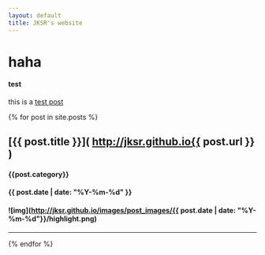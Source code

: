 ```yaml
---
layout: default
title: JKSR's website
---
```


# haha

#### test

this is a [test post](https://jksr.github.io/posts/mytest/test)

{% for post in site.posts %}

## [{{ post.title }}]( http://jksr.github.io{{ post.url }} )

#### {{post.category}}

#### {{ post.date | date: "%Y-%m-%d" }}

#### ![img](http://jksr.github.io/images/post_images/{{ post.date | date: "%Y-%m-%d"}}/highlight.png)

----

{% endfor %}


